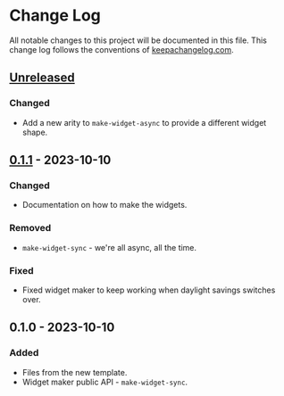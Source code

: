 # Change Log
All notable changes to this project will be documented in this file. This change log follows the conventions of [keepachangelog.com](http://keepachangelog.com/).

## [Unreleased]
### Changed
- Add a new arity to `make-widget-async` to provide a different widget shape.

## [0.1.1] - 2023-10-10
### Changed
- Documentation on how to make the widgets.

### Removed
- `make-widget-sync` - we're all async, all the time.

### Fixed
- Fixed widget maker to keep working when daylight savings switches over.

## 0.1.0 - 2023-10-10
### Added
- Files from the new template.
- Widget maker public API - `make-widget-sync`.

[Unreleased]: https://github.com/your-name/web-app/compare/0.1.1...HEAD
[0.1.1]: https://github.com/your-name/web-app/compare/0.1.0...0.1.1
